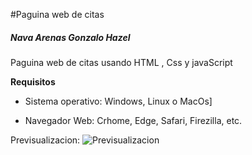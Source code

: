#Paguina web de citas
##### Nava Arenas Gonzalo Hazel
Paguina web de citas usando HTML , Css y javaScript

**Requisitos**
- Sistema operativo: Windows, Linux o MacOs]

- Navegador Web: Crhome, Edge, Safari, Firezilla, etc.


Previsualizacion:
![Previsualizacion](/itgmenc/assets/images/preview.jpg)